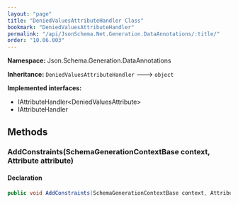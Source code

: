 ```yaml
---
layout: "page"
title: "DeniedValuesAttributeHandler Class"
bookmark: "DeniedValuesAttributeHandler"
permalink: "/api/JsonSchema.Net.Generation.DataAnnotations/:title/"
order: "10.06.003"
---
```

**Namespace:** Json.Schema.Generation.DataAnnotations

**Inheritance:**
`DeniedValuesAttributeHandler`
 🡒 
`object`

**Implemented interfaces:**

- IAttributeHandler\<DeniedValuesAttribute\>
- IAttributeHandler


## Methods

### AddConstraints(SchemaGenerationContextBase context, Attribute attribute)


#### Declaration

```c#
public void AddConstraints(SchemaGenerationContextBase context, Attribute attribute)
```


